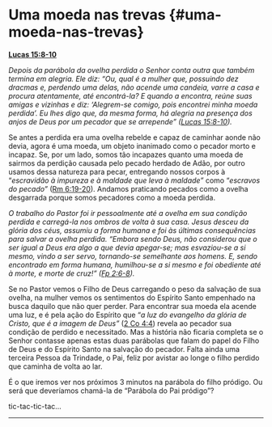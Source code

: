 # Uma moeda nas trevas {#uma-moeda-nas-trevas}

[**Lucas 15:8-10**](http://bibliaonline.com.br/acf/lc/15/8-10)

_Depois da parábola da ovelha perdida o Senhor conta outra que também termina em alegria. Ele diz: “Ou, qual é a mulher que, possuindo dez dracmas e, perdendo uma delas, não acende uma candeia, varre a casa e procura atentamente, até encontrá-la? E quando a encontra, reúne suas amigas e vizinhas e diz: ‘Alegrem-se comigo, pois encontrei minha moeda perdida’. Eu lhes digo que, da mesma forma, há alegria na presença dos anjos de Deus por um pecador que se arrepende” (_[_Lucas 15:8-10_](http://bibliaonline.com.br/acf/lc/15/8-10)_)._

Se antes a perdida era uma ovelha rebelde e capaz de caminhar aonde não devia, agora é uma moeda, um objeto inanimado como o pecador morto e incapaz. Se, por um lado, somos tão incapazes quanto uma moeda de sairmos da perdição causada pelo pecado herdado de Adão, por outro usamos dessa natureza para pecar, entregando nossos corpos à “_escravidão à impureza e à maldade que leva à maldade”_ como “_escravos do pecado”_ ([Rm 6:19-20](http://bibliaonline.com.br/acf/rm/6/19-20)). Andamos praticando pecados como a ovelha desgarrada porque somos pecadores como a moeda perdida.

_O trabalho do Pastor foi ir pessoalmente até a ovelha em sua condição perdida e carregá-la nos ombros de volta à sua casa. Jesus desceu da glória dos céus, assumiu a forma humana e foi às últimas consequências para salvar a ovelha perdida. “Embora sendo Deus, não considerou que o ser igual a Deus era algo a que devia apegar-se; mas esvaziou-se a si mesmo, vindo a ser servo, tornando-se semelhante aos homens. E, sendo encontrado em forma humana, humilhou-se a si mesmo e foi obediente até à morte, e morte de cruz!” (_[_Fp 2:6-8_](http://bibliaonline.com.br/acf/fp/2/6-8)_)._

Se no Pastor vemos o Filho de Deus carregando o peso da salvação de sua ovelha, na mulher vemos os sentimentos do Espírito Santo empenhado na busca daquilo que não quer perder. Para encontrar sua moeda ela acende uma luz, e é pela ação do Espírito que “_a luz do evangelho da glória de Cristo, que é a imagem de Deus”_ ([2 Co 4:4](http://bibliaonline.com.br/acf/2co/4/4)) revela ao pecador sua condição de perdido e necessitado. Mas a história não ficaria completa se o Senhor contasse apenas estas duas parábolas que falam do papel do Filho de Deus e do Espírito Santo na salvação do pecador. Falta ainda uma terceira Pessoa da Trindade, o Pai, feliz por avistar ao longe o filho perdido que caminha de volta ao lar.

É o que iremos ver nos próximos 3 minutos na parábola do filho pródigo. Ou será que deveríamos chamá-la de “Parábola do Pai pródigo”?

tic-tac-tic-tac...

*****